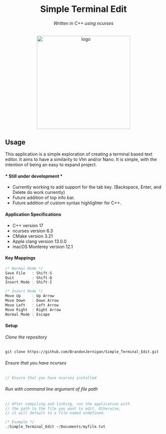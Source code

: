 <h1 align="center">Simple Terminal Edit</h1>
<h6 align="center">Written in C++ using ncurses</h6>

<p align="center">
  <img width="300" alt="logo" src="https://user-images.githubusercontent.com/81219815/147907184-458bcbff-6510-4540-a410-235a01d896e2.png">
</p>


## Usage
This application is a simple exploration of creating a terminal based text editor. It aims to have a similarity to VIm and/or Nano. 
It is simple, with the intention of being an easy to expand project.


#### * Still under development *
- Currently working to add support for the tab key. (Backspace, Enter, and Delete do work currently)
- Future addition of top info bar.
- Future addition of custom syntax highlighter for C++.


#### Application Specifications
- C++ version 17
- ncurses version 6.3
- CMake version 3.21
- Apple clang version 13.0.0
- macOS Monterey version 12.1

#### Key Mappings
```c++
/* Normal Mode */
Save File   : Shift-S
Quit        : Shift-Q
Insert Mode : Shift-I

/* Insert Mode */
Move Up     : Up Arrow
Move Down   : Down Arrow
Move Left   : Left Arrow
Move Right  : Right Arrow
Normal Mode : Escape
```

#### Setup

###### Clone the repository
```
git clone https://github.com/BrandonJernigan/Simple_Terminal_Edit.git
```
###### Ensure that you have ncurses
```c++
// Ensure that you have ncurses installed
```
###### Run with command line argument of file path
```c++
// After compiling and linking, run the application with 
// the path to the file you want to edit. Otherwise, 
// it will default to a file named undefined.

/* Example */
./Simple_Terminal_Edit ~/Documents/myfile.txt
```
